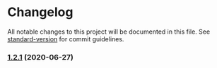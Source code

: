 # Changelog

All notable changes to this project will be documented in this file. See [standard-version](https://github.com/conventional-changelog/standard-version) for commit guidelines.

### [1.2.1](https://github.com/trystan2k/zsh-npm-plugin/compare/v1.2.0...v1.2.1) (2020-06-27)
